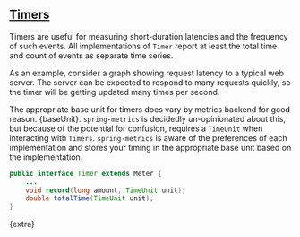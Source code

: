 ## [Timers](#timers)

Timers are useful for measuring short-duration latencies and the frequency of such events. All implementations of
`Timer` report at least the total time and count of events as separate time series.

As an example, consider a graph showing request latency to a typical web server. The server can be
expected to respond to many requests quickly, so the timer will be getting updated many times per second.

The appropriate base unit for timers does vary by metrics backend for good reason.
{baseUnit}. `spring-metrics` is decidedly un-opinionated
about this, but because of the potential for confusion, requires a `TimeUnit` when interacting
with `Timers`. `spring-metrics` is aware of the preferences of each implementation and stores your
timing in the appropriate base unit based on the implementation.

```java
public interface Timer extends Meter {
    ...
    void record(long amount, TimeUnit unit);
    double totalTime(TimeUnit unit);
}
```

{extra}
